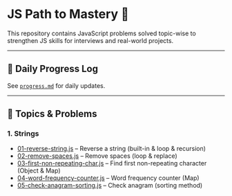 # JS Path to Mastery 🚀

This repository contains JavaScript problems solved topic-wise to strengthen JS skills for interviews and real-world projects.

---

## 📅 Daily Progress Log
See [`progress.md`](progress.md) for daily updates.

---

## 📝 Topics & Problems

### 1. Strings
- [01-reverse-string.js](./problems/string/01-reverse-string.js) – Reverse a string (built-in & loop & recursion)
- [02-remove-spaces.js](./problems/string/02-remove-spaces.js) – Remove spaces (loop & replace)
- [03-first-non-repeating-char.js](./problems/string/03-first-non-repeating-char.js) – Find first non-repeating character (Object & Map)
- [04-word-frequency-counter.js](./problems/string/04-word-frequency-counter.js) – Word frequency counter (Map)
- [05-check-anagram-sorting.js](./problems/string/05-check-anagram.js) – Check anagram (sorting method)